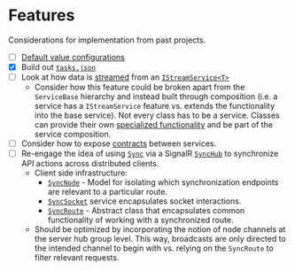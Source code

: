 # Features

Considerations for implementation from past projects.

- [ ] [Default value configurations](https://github.com/JaimeStill/data-conductor/blob/main/src/server/Conductor.Data/Config/ConnectorConfig.cs)
- [x] Build out [`tasks.json`](https://github.com/JaimeStill/data-conductor/blob/main/.vscode/tasks.json)
- [ ] Look at how data is [streamed](https://github.com/JaimeStill/distributed-architecture/blob/main/src/App.Services/PhotoService.cs#L54) from an [`IStreamService<T>`](https://github.com/JaimeStill/distributed-architecture/blob/main/src/Picsum.Services/PicsumStreamService.cs)
    * Consider how this feature could be broken apart from the `ServiceBase` hierarchy and instead built through composition (i.e. a service has a `IStreamService` feature vs. extends the functionality into the base service). Not every class has to be a service. Classes can provide their own [specialized functionality](https://github.com/JaimeStill/distributed-architecture/blob/main/src/Picsum/PicsumPhoto.cs) and be part of the service composition.
- [ ] Consider how to expose [contracts](https://github.com/JaimeStill/distributed-architecture/tree/main/src/Platform.Contracts) between services.
- [ ] Re-engage the idea of using [`Sync`](https://github.com/JaimeStill/service-architecture/blob/main/server/Playground.Data/Models/Sync/Sync.cs) via a SignalR [`SyncHub`](https://github.com/JaimeStill/service-architecture/blob/main/server/Playground.Web/Hubs/SyncHub.cs) to synchronize API actions across distributed clients.
    * Client side infrastructure:
        * [`SyncNode`](https://github.com/JaimeStill/service-architecture/blob/main/client/core/models/sync/sync-node.ts)  - Model for isolating which synchronization endpoints are relevant to a particular route.
        * [`SyncSocket`](https://github.com/JaimeStill/service-architecture/blob/main/client/core/sockets/sync.socket.ts) service encapsulates socket interactions.
        * [`SyncRoute`](https://github.com/JaimeStill/service-architecture/blob/main/client/core/models/routes/sync.route.ts) - Abstract class that encapsulates common functionality of working with a synchronized route.
    * Should be optimized by incorporating the notion of node channels at the server hub group level. This way, broadcasts are only directed to the intended channel to begin with vs. relying on the `SyncRoute` to filter relevant requests.
